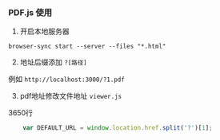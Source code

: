 ### PDF.js 使用

1. 开启本地服务器

`browser-sync start --server --files "*.html"`

2. 地址后缀添加 `?[路径]`

例如 `http://localhost:3000/?1.pdf`

3. pdf地址修改文件地址 `viewer.js`

3650行
```javascript
    var DEFAULT_URL = window.location.href.split('?')[1];
```


